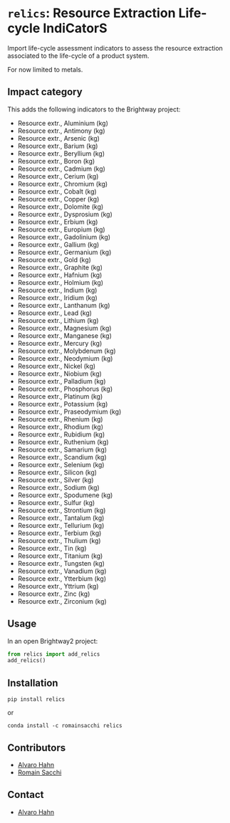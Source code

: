 # `relics`: Resource Extraction Life-cycle IndiCatorS

Import life-cycle assessment indicators to assess the resource extraction
associated to the life-cycle of a product system.

For now limited to metals.

## Impact category

This adds the following indicators to the Brightway project:

* Resource extr., Aluminium (kg)
* Resource extr., Antimony (kg)
* Resource extr., Arsenic (kg)
* Resource extr., Barium (kg)
* Resource extr., Beryllium (kg)
* Resource extr., Boron (kg)
* Resource extr., Cadmium (kg)
* Resource extr., Cerium (kg)
* Resource extr., Chromium (kg)
* Resource extr., Cobalt (kg)
* Resource extr., Copper (kg)
* Resource extr., Dolomite (kg)
* Resource extr., Dysprosium (kg)
* Resource extr., Erbium (kg)
* Resource extr., Europium (kg)
* Resource extr., Gadolinium (kg)
* Resource extr., Gallium (kg)
* Resource extr., Germanium (kg)
* Resource extr., Gold (kg)
* Resource extr., Graphite (kg)
* Resource extr., Hafnium (kg)
* Resource extr., Holmium (kg)
* Resource extr., Indium (kg)
* Resource extr., Iridium (kg)
* Resource extr., Lanthanum (kg)
* Resource extr., Lead (kg)
* Resource extr., Lithium (kg)
* Resource extr., Magnesium (kg)
* Resource extr., Manganese (kg)
* Resource extr., Mercury (kg)
* Resource extr., Molybdenum (kg)
* Resource extr., Neodymium (kg)
* Resource extr., Nickel (kg)
* Resource extr., Niobium (kg)
* Resource extr., Palladium (kg)
* Resource extr., Phosphorus (kg)
* Resource extr., Platinum (kg)
* Resource extr., Potassium (kg)
* Resource extr., Praseodymium (kg)
* Resource extr., Rhenium (kg)
* Resource extr., Rhodium (kg)
* Resource extr., Rubidium (kg)
* Resource extr., Ruthenium (kg)
* Resource extr., Samarium (kg)
* Resource extr., Scandium (kg)
* Resource extr., Selenium (kg)
* Resource extr., Silicon (kg)
* Resource extr., Silver (kg)
* Resource extr., Sodium (kg)
* Resource extr., Spodumene (kg)
* Resource extr., Sulfur (kg)
* Resource extr., Strontium (kg)
* Resource extr., Tantalum (kg)
* Resource extr., Tellurium (kg)
* Resource extr., Terbium (kg)
* Resource extr., Thulium (kg)
* Resource extr., Tin (kg)
* Resource extr., Titanium (kg)
* Resource extr., Tungsten (kg)
* Resource extr., Vanadium (kg)
* Resource extr., Ytterbium (kg)
* Resource extr., Yttrium (kg)
* Resource extr., Zinc (kg)
* Resource extr., Zirconium (kg)


## Usage

In an open Brightway2 project:
```python
from relics import add_relics
add_relics()
```

## Installation

`pip install relics`

or

`conda install -c romainsacchi relics`


## Contributors

* [Alvaro Hahn](https://github.com/alvarojhahn)
* [Romain Sacchi](https://github.com/romainsacchi)


## Contact

* [Alvaro Hahn](mailto:alvaro.hahn-menacho@psi.ch)